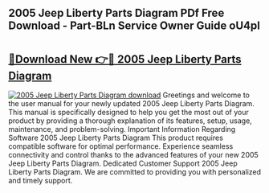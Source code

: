 ## 2005 Jeep Liberty Parts Diagram PDf Free Download - Part-BLn Service Owner Guide oU4pl

# <h2><a href="http://dftsz4.blite.top/?on=2005+Jeep+Liberty+Parts+Diagram">🔗Download New 👉🔴 2005 Jeep Liberty Parts Diagram</a></h2>

[![2005 Jeep Liberty Parts Diagram download](https://i.imgur.com/lujVjoI.png)](http://dftsz4.blite.top/?on=2005+Jeep+Liberty+Parts+Diagram)
Greetings and welcome to the user manual for your newly updated 2005 Jeep Liberty Parts Diagram. This manual is specifically designed to help you get the most out of your product by providing a thorough explanation of its features, setup, usage, maintenance, and problem-solving. Important Information Regarding Software 2005 Jeep Liberty Parts Diagram This product requires compatible software for optimal performance. Experience seamless connectivity and control thanks to the advanced features of your new 2005 Jeep Liberty Parts Diagram. Dedicated Customer Support 2005 Jeep Liberty Parts Diagram. We are committed to providing you with personalized and timely support.
